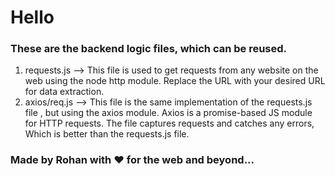 # Hello
### These are the backend logic files, which can be reused.
1. requests.js --> This file is used to get requests from any website on the web using the node http module. Replace the URL with your desired URL for data extraction.
2. axios/req.js --> This file is the same implementation of the requests.js file , but using the axios module. Axios is a promise-based JS module for HTTP requests. The file captures requests and catches any errors, Which is better than the requests.js file.

### Made by Rohan with ❤️ for the web and beyond...
